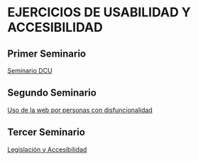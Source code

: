 # EJERCICIOS DE USABILIDAD Y ACCESIBILIDAD

## Primer Seminario

[Seminario DCU](1.Seminario_DCU)

## Segundo Seminario

[Uso de la web por personas con disfuncionalidad](2.Uso_de_la_web_por_personas_con_disfuncionalidad)

## Tercer Seminario

[Legislación y Accesibilidad](3.Legislacion_y_accesibilidad)
